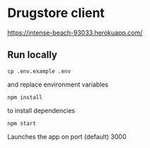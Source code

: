 # Drugstore client

https://intense-beach-93033.herokuapp.com/

## Run locally

`cp .env.example .env`

and replace environment variables

`npm install`

to install dependencies

`npm start`

Launches the app on port (default) 3000


